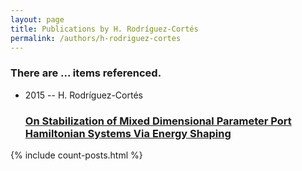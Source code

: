 ```yaml
---
layout: page
title: Publications by H. Rodríguez-Cortés
permalink: /authors/h-rodriguez-cortes
---
```


<h3 id="number-posts">There are ... items referenced.</h3>
<ul class="post-list">
<li><span class='post-meta'>2015 -- H. Rodríguez-Cortés</span><h3><a class='post-link' href="{{ site.baseurl }}/on-stabilization-of-mixed-dimensional-parameter-port-hamiltonian-systems-via-energy-shaping">On Stabilization of Mixed Dimensional Parameter Port Hamiltonian Systems Via Energy Shaping</a></h3></li>

</ul>
{% include count-posts.html %}
